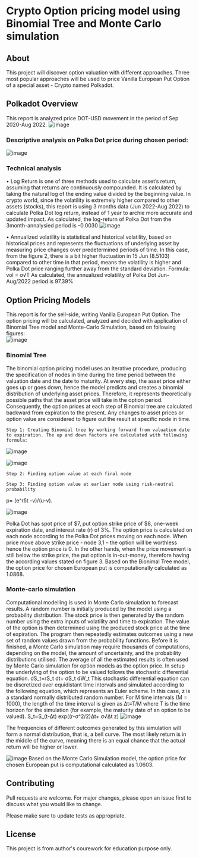 # Crypto Option pricing model using Binomial Tree and Monte Carlo simulation

## About

This project will discover option valuation with different approaches. Three most popular approaches will be used to price Vanilla European Put Option of a special asset - Crypto named Polkadot. 

## Polkadot Overview
This report is analyzed price DOT-USD movement in the period of Sep 2020-Aug 2022. 
![image](https://github.com/joy-bb/CMF-W1613280/assets/71431452/b3ad41e4-307b-45e2-adde-337abd137f23)

### Descriptive analysis on Polka Dot price during chosen period:
![image](https://github.com/joy-bb/CMF-W1613280/assets/71431452/01f6be70-200d-4985-80f6-0b1541cb08c3)

### Technical analysis
•	Log Return is one of three methods used to calculate asset’s return, assuming that returns are continuously compounded. It is calculated by taking the natural log of the ending value divided by the beginning value.
In crypto world, since the volatility is extremely higher compared to other assets (stocks), this report is using 3 months data (Jun 2022-Aug 2022) to calculate Polka Dot log return, instead of 1 year to archie more accurate and updated impact.
As calculated, the log-return of Polka Dot from the 3month-annalysied period is -0.0030 
![image](https://github.com/joy-bb/CMF-W1613280/assets/71431452/9e47fcc9-8d4d-41d3-b447-3395383ed437)

•	Annualized volatility is statistical and historical volatility, based on historical prices and represents the fluctuations of underlying asset by measuring price changes over predetermined periods of time. 
In this case, from the figure 2, there is a bit higher fluctuation in 15 Jun (8.5103) compared to other time in that period, means the volatility is higher and Polka Dot price ranging further away from the standard deviation. 
Formula: 	vol = σ√T
As calculated, the annualized volatility of Polka Dot Jun-Aug/2022 period is 97.39%

## Option Pricing Models
This report is for the sell-side, writing Vanilla European Put Option. The option pricing will be calculated, analyzed and decided with application of Binomial Tree model and Monte-Carlo Simulation, based on following figures:    	
![image](https://github.com/joy-bb/CMF-W1613280/assets/71431452/4961f35d-bdb1-4a6e-80f8-bd7eb1b0c849)


### Binomial Tree
The binomial option pricing model uses an iterative procedure, producing the specification of nodes in time during the time period between the valuation date and the date to maturity. At every step, the asset price either goes up or goes down, hence the model predicts and creates a binomial distribution of underlying asset prices. Therefore, it represents theoretically possible paths that the asset price will take in the option period.
Consequently, the option prices at each step of Binomial tree are calculated backward from expiration to the present. Any changes to asset prices or option value are considered to figure out the result at specific node in time.

	Step 1: Creating Binomial tree by working forward from valuation date to expiration. The up and down factors are calculated with following formula:
  ![image](https://github.com/joy-bb/CMF-W1613280/assets/71431452/4062227b-fd0d-479b-be28-85bab7bea651)
  
  ![image](https://github.com/joy-bb/CMF-W1613280/assets/71431452/f4c3a770-0c2e-4f2d-8e89-c3b35fa36821)
 
	Step 2: Finding option value at each final node
 
	Step 3: Finding option value at earlier node using risk-neutral probability
p=  (e^rδt  -v)/(u-v).

![image](https://github.com/joy-bb/CMF-W1613280/assets/71431452/aec7df72-6ab6-4e78-9a9b-3acf2b8b00e7)

Polka Dot has spot price of $7, put option strike price of $8, one-week expiration date, and interest rate (r) of 3%. The option price is calculated on each node according to the Polka Dot prices moving on each node. When price move above strike price - node 3,1 – the option will be worthless hence the option price is 0. In the other hands, when the price movement is still below the strike price, the put option is in-out-money, therefore having the according values stated on figure 3. 
Based on the Bionimal Tree model, the option price for chosen European put is computationally calculated as 1.0868.

### Monte-carlo simulation
Computational modelling is used in Monte Carlo simulation to forecast results. A random number is initially produced by the model using a probability distribution. The stock price is then generated by the random number using the extra inputs of volatility and time to expiration. The value of the option is then determined using the produced stock price at the time of expiration. The program then repeatedly estimates outcomes using a new set of random values drawn from the probability functions. Before it is finished, a Monte Carlo simulation may require thousands of computations, depending on the model, the amount of uncertainty, and the probability distributions utilised. The average of all the estimated results is often used by Monte Carlo simulation for option models as the option price.
In setup the underlying of the option to be valued follows the stochastic differential equation. 			dS_t=rS_t dt+ σS_t dW_t
This stochastic differential equation can be discretized over equidistant time intervals and simulated according to the following equation, which represents an Euler scheme. In this case, z is a standard normally distributed random number. For M time intervals (M = 1000), the length of the time interval is given as ∆t≡T/M where T is the time horizon for the simulation (for example, the maturity date of an option to be valued).
S_t=S_(t-∆t)  exp⁡((r-σ^2/2)∆t+ σ√∆t z)
![image](https://github.com/joy-bb/CMF-W1613280/assets/71431452/4463293d-bfc2-45c2-bd20-bdd57097c521)

The frequencies of different outcomes generated by this simulation will form a normal distribution, that is, a bell curve. The most likely return is in the middle of the curve, meaning there is an equal chance that the actual return will be higher or lower.

![image](https://github.com/joy-bb/CMF-W1613280/assets/71431452/d7d4acf4-86a0-46cf-9bdd-a7adfa51ebaa)
Based on the Monte Carlo Simulation model, the option price for chosen European put is computational calculated as 1.0603.


## Contributing

Pull requests are welcome. For major changes, please open an issue first
to discuss what you would like to change.

Please make sure to update tests as appropriate.

## License

This project is from author's courework for education purpose only.
